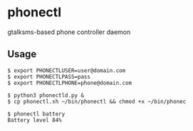 
# phonectl

  gtalksms-based phone controller daemon

## Usage

    $ export PHONECTLUSER=user@domain.com
    $ export PHONECTLPASS=pass
    $ export PHONECTLPHONE=phone@domain.com

    $ python3 phonectld.py &
    $ cp phonectl.sh ~/bin/phonectl && chmod +x ~/bin/phonec
    
    $ phonectl battery
    Battery level 84%
    
    


